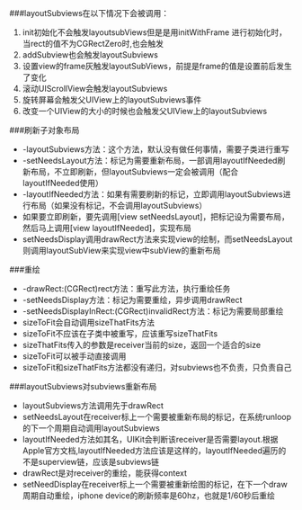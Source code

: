 ###layoutSubviews在以下情况下会被调用：
1. init初始化不会触发layoutsubViews但是是用initWithFrame 进行初始化时，当rect的值不为CGRectZero时,也会触发
2. addSubview也会触发layoutSubviews
3. 设置view的frame灰触发layoutSubViews，前提是frame的值是设置前后发生了变化
4. 滚动UIScrollView会触发layoutSubviews
5. 旋转屏幕会触发父UIView上的layoutSubviews事件
6. 改变一个UIView的大小的时候也会触发父UIView上的layoutSubviews


###刷新子对象布局
* -layoutSubviews方法：这个方法，默认没有做任何事情，需要子类进行重写
* -setNeedsLayout方法：标记为需要重新布局，一部调用layoutIfNeeded刷新布局，不立即刷新，但layoutSubviews一定会被调用（配合layoutIfNeeded使用）
* -layoutIfNeeded方法：如果有需要刷新的标记，立即调用layoutSubviews进行布局（如果没有标记，不会调用layoutSubviews）
* 如果要立即刷新，要先调用[view setNeedsLayout]，把标记设为需要布局，然后马上调用[view layoutIfNeeded]，实现布局
* setNeedsDisplay调用drawRect方法来实现view的绘制，而setNeedsLayout则调用layoutSubView来实现view中subView的重新布局


###重绘
* -drawRect:(CGRect)rect方法：重写此方法，执行重绘任务
* -setNeedsDisplay方法：标记为需要重绘，异步调用drawRect
* -setNeedsDisplayInRect:(CGRect)invalidRect方法：标记为需要局部重绘
* sizeToFit会自动调用sizeThatFits方法
* sizeToFit不应该在子类中被重写，应该重写sizeThatFits
* sizeThatFits传入的参数是receiver当前的size，返回一个适合的size
* sizeToFit可以被手动直接调用
* sizeToFit和sizeThatFits方法都没有递归，对subviews也不负责，只负责自己



###layoutSubviews对subviews重新布局
* layoutSubviews方法调用先于drawRect
* setNeedsLayout在receiver标上一个需要被重新布局的标记，在系统runloop的下一个周期自动调用layoutSubviews
* layoutIfNeeded方法如其名，UIKit会判断该receiver是否需要layout.根据Apple官方文档,layoutIfNeeded方法应该是这样的，layoutIfNeeded遍历的不是superview链，应该是subviews链
* drawRect是对receiver的重绘，能获得context
* setNeedDisplay在receiver标上一个需要被重新绘图的标记，在下一个draw周期自动重绘，iphone device的刷新频率是60hz，也就是1/60秒后重绘 
